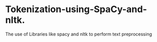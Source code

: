 # Tokenization-using-SpaCy-and-nltk.
The use of Libraries like spacy and nltk to perform text preprocessing
